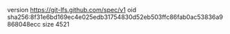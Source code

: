 version https://git-lfs.github.com/spec/v1
oid sha256:8f31e6bd169ec4e025edb31754830d52eb503ffc86fab0ac53836a9868048ecc
size 4521
